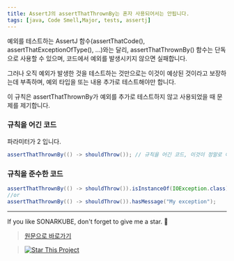 ```yaml
---
title: AssertJ의 assertThatThrownBy는 혼자 사용되어서는 안됩니다.
tags: [java, Code Smell,Major, tests, assertj]
---
```


예외를 테스트하는 AssertJ 함수(assertThatCode(), assertThatExceptionOfType(), ...)와는 달리, assertThatThrownBy() 함수는 단독으로 사용할 수 있으며, 코드에서 예외를 발생시키지 않으면 실패합니다.

그러나 오직 예외가 발생한 것을 테스트하는 것만으로는 이것이 예상된 것이라고 보장하는데 부족하며, 예외 타입을 또는 내용 추가로 테스트해야만 합니다.

이 규칙은 assertThatThrownBy가 예외를 추가로 테스트하지 않고 사용되었을 때 문제를 제기합니다.

### 규칙을 어긴 코드

파라미터가 2 입니다.

```java
assertThatThrownBy(() -> shouldThrow()); // 규칙을 어긴 코드, 이것이 정말로 예상한 예외입니까?
```

### 규칙을 준수한 코드

```java
assertThatThrownBy(() -> shouldThrow()).isInstanceOf(IOException.class);
//or
assertThatThrownBy(() -> shouldThrow()).hasMessage("My exception");
```

---
If you like SONARKUBE, don't forget to give me a star. :star2:

> [원문으로 바로가기](https://rules.sonarsource.com/java/tag/tests/RSPEC-5958)

> [![Star This Project](https://img.shields.io/github/stars/kantabile/sonarkube.svg?label=Stars&style=social)](https://github.com/kantabile/sonarkube)
